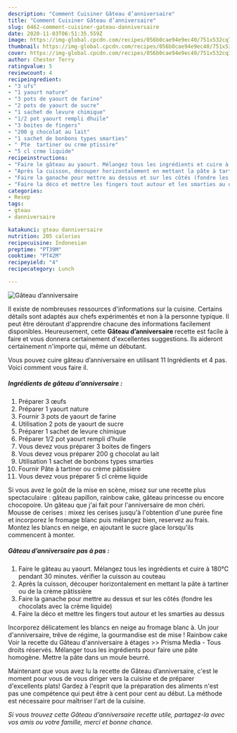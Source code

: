 ```yaml
---
description: "Comment Cuisiner Gâteau d’anniversaire"
title: "Comment Cuisiner Gâteau d’anniversaire"
slug: 6462-comment-cuisiner-gateau-danniversaire
date: 2020-11-03T06:51:35.559Z
image: https://img-global.cpcdn.com/recipes/056b0cae94e9ec40/751x532cq70/gateau-danniversaire-photo-principale-de-la-recette.jpg
thumbnail: https://img-global.cpcdn.com/recipes/056b0cae94e9ec40/751x532cq70/gateau-danniversaire-photo-principale-de-la-recette.jpg
cover: https://img-global.cpcdn.com/recipes/056b0cae94e9ec40/751x532cq70/gateau-danniversaire-photo-principale-de-la-recette.jpg
author: Chester Terry
ratingvalue: 5
reviewcount: 4
recipeingredient:
- "3 ufs"
- "1 yaourt nature"
- "3 pots de yaourt de farine"
- "2 pots de yaourt de sucre"
- "1 sachet de levure chimique"
- "1/2 pot yaourt rempli dhuile"
- "3 boites de fingers"
- "200 g chocolat au lait"
- "1 sachet de bonbons types smarties"
- " Pte  tartiner ou crme ptissire"
- "5 cl crme liquide"
recipeinstructions:
- "Faire le gâteau au yaourt. Mélangez tous les ingrédients et cuire à 180°C pendant 30 minutes. vérifier la cuisson au couteau"
- "Après la cuisson, découper horizontalement en mettant la pâte à tartiner ou de la crème pâtissière"
- "Faire la ganache pour mettre au dessus et sur les côtés (fondre les chocolats avec la crème liquide)"
- "Faire la déco et mettre les fingers tout autour et les smarties au dessus"
categories:
- Resep
tags:
- gteau
- danniversaire

katakunci: gteau danniversaire 
nutrition: 205 calories
recipecuisine: Indonesian
preptime: "PT39M"
cooktime: "PT42M"
recipeyield: "4"
recipecategory: Lunch

---
```



![Gâteau d’anniversaire](https://img-global.cpcdn.com/recipes/056b0cae94e9ec40/751x532cq70/gateau-danniversaire-photo-principale-de-la-recette.jpg)

Il existe de nombreuses ressources d'informations sur la cuisine. Certains détails sont adaptés aux chefs expérimentés et non à la personne typique. Il peut être déroutant d'apprendre chacune des informations facilement disponibles. Heureusement, cette <strong> Gâteau d’anniversaire </strong> recette est facile à faire et vous donnera certainement d'excellentes suggestions. Ils aideront certainement n'importe qui, même un débutant.

<!--inarticleads1-->

Vous pouvez cuire gâteau d’anniversaire en utilisant 11 Ingrédients et 4 pas. Voici comment vous faire il.

##### Ingrédients de gâteau d’anniversaire :

1. Préparer 3 œufs
1. Préparer 1 yaourt nature
1. Fournir 3 pots de yaourt de farine
1. Utilisation 2 pots de yaourt de sucre
1. Préparer 1 sachet de levure chimique
1. Préparer 1/2 pot yaourt rempli d’huile
1. Vous devez vous préparer 3 boites de fingers
1. Vous devez vous préparer 200 g chocolat au lait
1. Utilisation 1 sachet de bonbons types smarties
1. Fournir  Pâte à tartiner ou crème pâtissière
1. Vous devez vous préparer 5 cl crème liquide


Si vous avez le goût de la mise en scène, misez sur une recette plus spectaculaire : gâteau papillon, rainbow cake, gâteau princesse ou encore chocopoire. Un gâteau que j&#39;ai fait pour l&#39;anniversaire de mon chéri. Mousse de cerises : mixez les cerises jusqu&#39;à l&#39;obtention d&#39;une purée fine et incorporez le fromage blanc puis mélangez bien, reservez au frais. Montez les blancs en neige, en ajoutant le sucre glace lorsqu&#39;ils commencent à monter. 

<!--inarticleads2-->

##### Gâteau d’anniversaire pas à pas :

1. Faire le gâteau au yaourt. Mélangez tous les ingrédients et cuire à 180°C pendant 30 minutes. vérifier la cuisson au couteau
1. Après la cuisson, découper horizontalement en mettant la pâte à tartiner ou de la crème pâtissière
1. Faire la ganache pour mettre au dessus et sur les côtés (fondre les chocolats avec la crème liquide)
1. Faire la déco et mettre les fingers tout autour et les smarties au dessus


Incorporez délicatement les blancs en neige au fromage blanc à. Un jour d&#39;anniversaire, trêve de régime, la gourmandise est de mise ! Rainbow cake Voir la recette du Gâteau d&#39;anniversaire à étages &gt;&gt; Prisma Media - Tous droits réservés. Mélanger tous les ingrédients pour faire une pâte homogène. Mettre la pâte dans un moule beurré. 

<!--inarticleads1-->

<p>
Maintenant que vous avez lu la recette de Gâteau d’anniversaire, c'est le moment pour vous de vous diriger vers la cuisine et de préparer d'excellents plats! Gardez à l'esprit que la préparation des aliments n'est pas une compétence qui peut être à cent pour cent au début. La méthode est nécessaire pour maîtriser l'art de la cuisine.
</p>

<p>
<i>Si vous trouvez cette Gâteau d’anniversaire recette utile, partagez-la avec vos amis ou votre famille, merci et bonne chance.</i>
</p>
